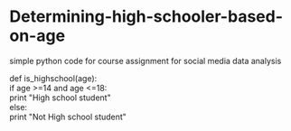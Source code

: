 # Determining-high-schooler-based-on-age
simple python code for course assignment for social media data analysis

def is_highschool(age):   
        if age >=14 and age <=18:   
            print "High school student"   
        else:   
            print "Not High school student"   
